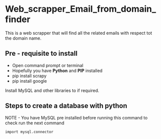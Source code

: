 # Web_scrapper_Email_from_domain_finder
This is a web scrapper that will find all the related emails with respect tot the domain name.

## Pre - requisite to install

* Open command prompt or terminal
* Hopefully you have **Python** and **PIP** installed
* pip install scrapy
* pip install google

Install MySQL and other libraries to if required.

## Steps to create a database with python
NOTE - You have MySQL pre installed before running this command to check run the next command

``` import mysql.connector ```



